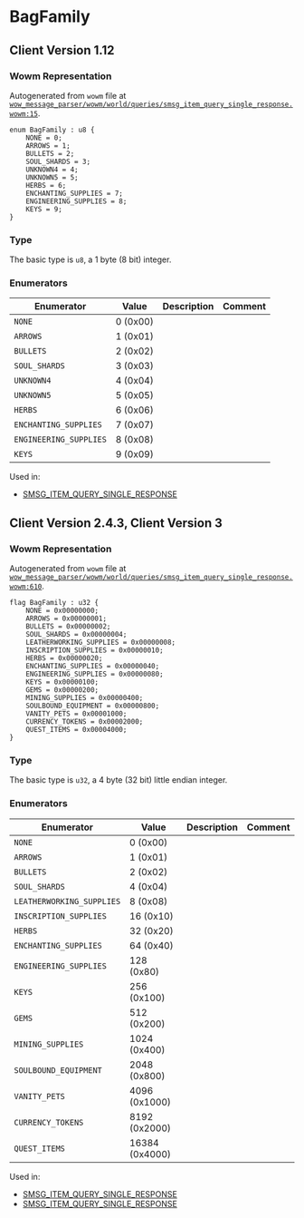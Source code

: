 # BagFamily

## Client Version 1.12

### Wowm Representation

Autogenerated from `wowm` file at [`wow_message_parser/wowm/world/queries/smsg_item_query_single_response.wowm:15`](https://github.com/gtker/wow_messages/tree/main/wow_message_parser/wowm/world/queries/smsg_item_query_single_response.wowm#L15).

```rust,ignore
enum BagFamily : u8 {
    NONE = 0;
    ARROWS = 1;
    BULLETS = 2;
    SOUL_SHARDS = 3;
    UNKNOWN4 = 4;
    UNKNOWN5 = 5;
    HERBS = 6;
    ENCHANTING_SUPPLIES = 7;
    ENGINEERING_SUPPLIES = 8;
    KEYS = 9;
}
```
### Type
The basic type is `u8`, a 1 byte (8 bit) integer.
### Enumerators
| Enumerator | Value  | Description | Comment |
| --------- | -------- | ----------- | ------- |
| `NONE` | 0 (0x00) |  |  |
| `ARROWS` | 1 (0x01) |  |  |
| `BULLETS` | 2 (0x02) |  |  |
| `SOUL_SHARDS` | 3 (0x03) |  |  |
| `UNKNOWN4` | 4 (0x04) |  |  |
| `UNKNOWN5` | 5 (0x05) |  |  |
| `HERBS` | 6 (0x06) |  |  |
| `ENCHANTING_SUPPLIES` | 7 (0x07) |  |  |
| `ENGINEERING_SUPPLIES` | 8 (0x08) |  |  |
| `KEYS` | 9 (0x09) |  |  |

Used in:
* [SMSG_ITEM_QUERY_SINGLE_RESPONSE](smsg_item_query_single_response.md)

## Client Version 2.4.3, Client Version 3

### Wowm Representation

Autogenerated from `wowm` file at [`wow_message_parser/wowm/world/queries/smsg_item_query_single_response.wowm:610`](https://github.com/gtker/wow_messages/tree/main/wow_message_parser/wowm/world/queries/smsg_item_query_single_response.wowm#L610).

```rust,ignore
flag BagFamily : u32 {
    NONE = 0x00000000;
    ARROWS = 0x00000001;
    BULLETS = 0x00000002;
    SOUL_SHARDS = 0x00000004;
    LEATHERWORKING_SUPPLIES = 0x00000008;
    INSCRIPTION_SUPPLIES = 0x00000010;
    HERBS = 0x00000020;
    ENCHANTING_SUPPLIES = 0x00000040;
    ENGINEERING_SUPPLIES = 0x00000080;
    KEYS = 0x00000100;
    GEMS = 0x00000200;
    MINING_SUPPLIES = 0x00000400;
    SOULBOUND_EQUIPMENT = 0x00000800;
    VANITY_PETS = 0x00001000;
    CURRENCY_TOKENS = 0x00002000;
    QUEST_ITEMS = 0x00004000;
}
```
### Type
The basic type is `u32`, a 4 byte (32 bit) little endian integer.
### Enumerators
| Enumerator | Value  | Description | Comment |
| --------- | -------- | ----------- | ------- |
| `NONE` | 0 (0x00) |  |  |
| `ARROWS` | 1 (0x01) |  |  |
| `BULLETS` | 2 (0x02) |  |  |
| `SOUL_SHARDS` | 4 (0x04) |  |  |
| `LEATHERWORKING_SUPPLIES` | 8 (0x08) |  |  |
| `INSCRIPTION_SUPPLIES` | 16 (0x10) |  |  |
| `HERBS` | 32 (0x20) |  |  |
| `ENCHANTING_SUPPLIES` | 64 (0x40) |  |  |
| `ENGINEERING_SUPPLIES` | 128 (0x80) |  |  |
| `KEYS` | 256 (0x100) |  |  |
| `GEMS` | 512 (0x200) |  |  |
| `MINING_SUPPLIES` | 1024 (0x400) |  |  |
| `SOULBOUND_EQUIPMENT` | 2048 (0x800) |  |  |
| `VANITY_PETS` | 4096 (0x1000) |  |  |
| `CURRENCY_TOKENS` | 8192 (0x2000) |  |  |
| `QUEST_ITEMS` | 16384 (0x4000) |  |  |

Used in:
* [SMSG_ITEM_QUERY_SINGLE_RESPONSE](smsg_item_query_single_response.md)
* [SMSG_ITEM_QUERY_SINGLE_RESPONSE](smsg_item_query_single_response.md)
